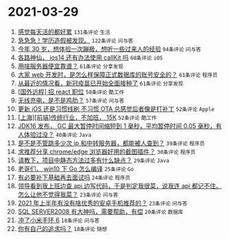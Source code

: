 # 2021-03-29

1. [感觉每天活的都好累](https://www.v2ex.com/t/766048) `131条评论` `生活`
1. [急急急！学历造假被发现。](https://www.v2ex.com/t/766250) `122条评论` `问与答`
1. [今年 30 岁，想体验一次蹦极，想听一些过来人的经验](https://www.v2ex.com/t/766085) `94条评论` `问与答`
1. [各路神仙， ios14 还有办法使用 callKit 吗](https://www.v2ex.com/t/766054) `68条评论` `iOS`
1. [用啥服务器便宜靠谱？](https://www.v2ex.com/t/766000) `61条评论` `分享发现`
1. [大家 web 开发时，是怎么样保障正式数据库的账号安全的？](https://www.v2ex.com/t/766088) `61条评论` `程序员`
1. [从最近的情况看，新冠疫苗已开始全面接种了](https://www.v2ex.com/t/766083) `61条评论` `分享发现`
1. [[国外远程] 招 react 职位](https://www.v2ex.com/t/766089) `58条评论` `酷工作`
1. [无线充电，是不是鸡肋？](https://www.v2ex.com/t/766163) `57条评论` `问与答`
1. [更新 iOS 还是习惯线刷 不习惯 OTA 总感觉后者像是打补丁](https://www.v2ex.com/t/766024) `52条评论` `Apple`
1. [[上海][前端]传统行业，不加班， 15K](https://www.v2ex.com/t/766118) `52条评论` `酷工作`
1. [JDK16 发布， GC 最大暂停时间缩短到 1 毫秒，平均暂停时间 0.05 毫秒，有人体验过没？](https://www.v2ex.com/t/766035) `40条评论` `Java`
1. [是不是不管跳多少次 ip 和中转服务器，都能被人查到？](https://www.v2ex.com/t/766091) `39条评论` `程序员`
1. [求推荐分享 chrome/edge 浏览器好用的截图插件？](https://www.v2ex.com/t/766008) `30条评论` `程序员`
1. [请教下，项目中静态方法过多有什么缺点？](https://www.v2ex.com/t/766202) `29条评论` `Java`
1. [老哥们， win10 下 Go 怎么编译](https://www.v2ex.com/t/766206) `25条评论` `Go`
1. [有必要补下基础再去面试吗](https://www.v2ex.com/t/766132) `24条评论` `程序员`
1. [领导看到我上班边查 api 边写代码，于是判定我很菜，说我连 api 都记不住。怎么让他不觉得我菜？](https://www.v2ex.com/t/766255) `23条评论` `问与答`
1. [2021 年上半年有没有啥优秀的安卓手机推荐的？](https://www.v2ex.com/t/766237) `23条评论` `问与答`
1. [SQL SERVER2008 有大神吗，需要帮助，有偿](https://www.v2ex.com/t/766254) `20条评论` `数据库`
1. [冲了小米手环 6](https://www.v2ex.com/t/766303) `18条评论` `问与答`
1. [你有自己的追求吗？](https://www.v2ex.com/t/766186) `18条评论` `随想`

